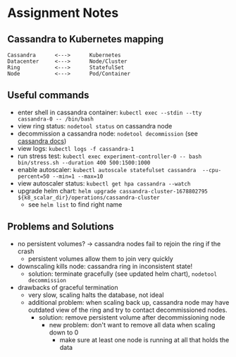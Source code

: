 # Assignment Notes

## Cassandra to Kubernetes mapping

```
Cassandra      <--->      Kubernetes
Datacenter     <--->      Node/Cluster
Ring           <--->      StatefulSet
Node           <--->      Pod/Container
```

## Useful commands

- enter shell in cassandra container: `kubectl exec --stdin --tty cassandra-0 -- /bin/bash`
- view ring status: `nodetool status` on cassandra node
- decommission a cassandra node: `nodetool decommission` (see [cassandra docs](https://cassandra.apache.org/doc/latest/cassandra/operating/topo_changes.html))
- view logs: `kubectl logs -f cassandra-1`
- run stress test: `kubectl exec experiment-controller-0 -- bash bin/stress.sh --duration 400 500:1500:1000`
- enable autoscaler: `kubectl autoscale statefulset cassandra  --cpu-percent=50 --min=1 --max=10`
- view autoscaler status: `kubectl get hpa cassandra --watch`
- upgrade helm chart: `helm upgrade cassandra-cluster-1678802795 ${k8_scalar_dir}/operations/cassandra-cluster`
  - see `helm list` to find right name

## Problems and Solutions

- no persistent volumes? -> cassandra nodes fail to rejoin the ring if the crash
  - persistent volumes allow them to join very quickly
- downscaling kills node: cassandra ring in inconsistent state!
  - solution: terminate gracefully (see updated helm chart), `nodetool decommission`
- drawbacks of graceful termination
  - very slow, scaling halts the database, not ideal
  - additional problem: when scaling back up, cassandra node may have outdated view of the
    ring and try to contact decommissioned nodes.
      - solution: remove persistent volume after decommissioning node
        - new problem: don't want to remove all data when scaling down to 0
          - make sure at least one node is running at all that holds the data